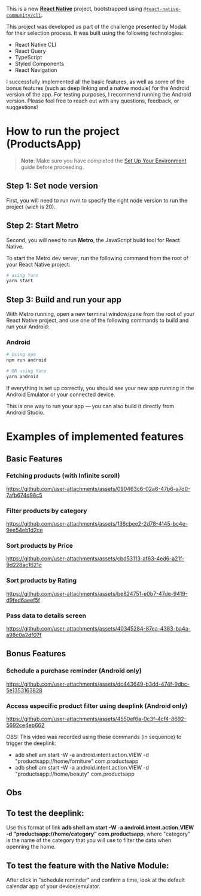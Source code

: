 This is a new [**React Native**](https://reactnative.dev) project, bootstrapped using [`@react-native-community/cli`](https://github.com/react-native-community/cli).

This project was developed as part of the challenge presented by Modak for their selection process. It was built using the following technologies:

- React Native CLI
- React Query
- TypeScript
- Styled Components
- React Navigation


I successfully implemented all the basic features, as well as some of the bonus features (such as deep linking and a native module) for the Android version of the app. For testing purposes, I recommend running the Android version. Please feel free to reach out with any questions, feedback, or suggestions!


# How to run the project (ProductsApp)

> **Note**: Make sure you have completed the [Set Up Your Environment](https://reactnative.dev/docs/set-up-your-environment) guide before proceeding.

## Step 1: Set node version

First, you will need to run nvm to specify the right node version to run the project (wich is 20).

## Step 2: Start Metro

Second, you will need to run **Metro**, the JavaScript build tool for React Native.

To start the Metro dev server, run the following command from the root of your React Native project:

```sh
# using Yarn
yarn start
```

## Step 3: Build and run your app

With Metro running, open a new terminal window/pane from the root of your React Native project, and use one of the following commands to build and run your Android:

### Android

```sh
# Using npm
npm run android

# OR using Yarn
yarn android
```
If everything is set up correctly, you should see your new app running in the Android Emulator or your connected device.

This is one way to run your app — you can also build it directly from Android Studio.

#  Examples of implemented features  
## Basic Features
### Fetching products (with Infinite scroll)

https://github.com/user-attachments/assets/090463c6-02a6-47b6-a7d0-7afb674d98c5

### Filter products by category 


https://github.com/user-attachments/assets/136cbee2-2d78-4145-bc4e-9ee54eb1d2ce


### Sort products by Price 


https://github.com/user-attachments/assets/cbd53113-af63-4ed6-a21f-9d228ac1621c


### Sort products by Rating 


https://github.com/user-attachments/assets/be824751-e0b7-47de-9419-d9fed6aeef5f


### Pass data to details screen

https://github.com/user-attachments/assets/40345284-87ea-4383-ba4a-a98c0a2df07f


## Bonus Features

### Schedule a purchase reminder  (Android only)

https://github.com/user-attachments/assets/dc443649-b3dd-474f-9dbc-5e1353163828


### Access especific product filter using deeplink (Android only)


https://github.com/user-attachments/assets/4550ef6a-0c3f-4cf4-8692-5692ce4eb662



OBS: This video was recorded using these commands (in sequence) to trigger the deeplink:
- adb shell am start -W -a android.intent.action.VIEW -d "productsapp://home/forniture" com.productsapp 
- adb shell am start -W -a android.intent.action.VIEW -d "productsapp://home/beauty" com.productsapp 


## Obs
## To test the deeplink:
Use this format of link **adb shell am start -W -a android.intent.action.VIEW -d "productsapp://home/category" com.productsapp**, where "category" is the name of the category that you will use to filter the data when openning the home.

## To test the feature with the Native Module:
After click in "schedule reminder" and confirm a time, look at the default calendar app of your device/emulator.









